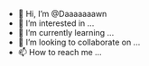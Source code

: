 - 👋 Hi, I’m @Daaaaaaawn
- 👀 I’m interested in ...
- 🌱 I’m currently learning ...
- 💞️ I’m looking to collaborate on ...
- 📫 How to reach me ...

<!---
Daaaaaaawn/Daaaaaaawn is a ✨ special ✨ repository because its `README.md` (this file) appears on your GitHub profile.
You can click the Preview link to take a look at your changes.
--->
